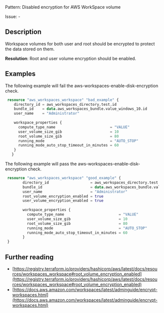 Pattern: Disabled encryption for AWS WorkSpace volume

Issue: -

## Description

Workspace volumes for both user and root should be encrypted to protect the data stored on them.

**Resolution**: Root and user volume encryption should be enabled.

## Examples

The following example will fail the aws-workspaces-enable-disk-encryption check.
```terraform
 resource "aws_workspaces_workspace" "bad_example" {
 	directory_id = aws_workspaces_directory.test.id
 	bundle_id    = data.aws_workspaces_bundle.value_windows_10.id
 	user_name    = "Administrator"
   
 	workspace_properties {
 	  compute_type_name                         = "VALUE"
 	  user_volume_size_gib                      = 10
 	  root_volume_size_gib                      = 80
 	  running_mode                              = "AUTO_STOP"
 	  running_mode_auto_stop_timeout_in_minutes = 60
 	}
   }
```

The following example will pass the aws-workspaces-enable-disk-encryption check.
```terraform
 resource "aws_workspaces_workspace" "good_example" {
 		directory_id 				   = aws_workspaces_directory.test.id
 		bundle_id    				   = data.aws_workspaces_bundle.value_windows_10.id
 		user_name    				   = "Administrator"
 		root_volume_encryption_enabled = true
 		user_volume_encryption_enabled = true
 	  
 		workspace_properties {
 		  compute_type_name                         = "VALUE"
 		  user_volume_size_gib                      = 10
 		  root_volume_size_gib                      = 80
 		  running_mode                              = "AUTO_STOP"
 		  running_mode_auto_stop_timeout_in_minutes = 60
 		}
 }
```

## Further reading

- [https://registry.terraform.io/providers/hashicorp/aws/latest/docs/resources/workspaces_workspace#root_volume_encryption_enabled](https://registry.terraform.io/providers/hashicorp/aws/latest/docs/resources/workspaces_workspace#root_volume_encryption_enabled)
- [https://docs.aws.amazon.com/workspaces/latest/adminguide/encrypt-workspaces.html](https://docs.aws.amazon.com/workspaces/latest/adminguide/encrypt-workspaces.html)